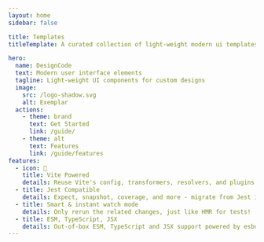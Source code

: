 ```yaml
---
layout: home
sidebar: false

title: Templates
titleTemplate: A curated collection of light-weight modern ui templates for Vue apps

hero:
  name: DesignCode
  text: Modern user interface elements
  tagline: Light-weight UI components for custom designs
  image:
    src: /logo-shadow.svg
    alt: Exemplar
  actions:
    - theme: brand
      text: Get Started
      link: /guide/
    - theme: alt
      text: Features
      link: /guide/features
features:
  - icon: 🖖
    title: Vite Powered
    details: Reuse Vite's config, transformers, resolvers, and plugins - consistent across your app and tests.
  - title: Jest Compatible
    details: Expect, snapshot, coverage, and more - migrate from Jest is straightforward.
  - title: Smart & instant watch mode
    details: Only rerun the related changes, just like HMR for tests!
  - title: ESM, TypeScript, JSX
    details: Out-of-box ESM, TypeScript and JSX support powered by esbuild
---
```

